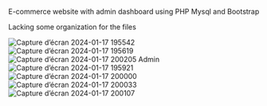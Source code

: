 E-commerce website with admin dashboard using PHP Mysql and Bootstrap

Lacking some organization for the files

![Capture d’écran 2024-01-17 195542](https://github.com/Alii-Aydi/e-commerce-website/assets/119710302/b3d496d4-c98f-4880-989b-bd9bbc2d80a2)
![Capture d’écran 2024-01-17 195619](https://github.com/Alii-Aydi/e-commerce-website/assets/119710302/ad2e1c15-4a09-4c2f-9df7-2a1d0454d758)
![Capture d’écran 2024-01-17 200205](https://github.com/Alii-Aydi/e-commerce-website/assets/119710302/f9aa9d85-b705-4d78-864a-aa204e2cfd71)
Admin
![Capture d’écran 2024-01-17 195921](https://github.com/Alii-Aydi/e-commerce-website/assets/119710302/95da990e-815d-418e-ba58-e3f57a29c6d3)
![Capture d’écran 2024-01-17 200000](https://github.com/Alii-Aydi/e-commerce-website/assets/119710302/7bd97c45-774d-4327-9e35-54fde93f8f2c)
![Capture d’écran 2024-01-17 200033](https://github.com/Alii-Aydi/e-commerce-website/assets/119710302/0552d235-a20f-4b61-9a43-6173dff3dd21)
![Capture d’écran 2024-01-17 200107](https://github.com/Alii-Aydi/e-commerce-website/assets/119710302/3e93d2a8-24e3-4b72-a1f0-f37664484c16)


